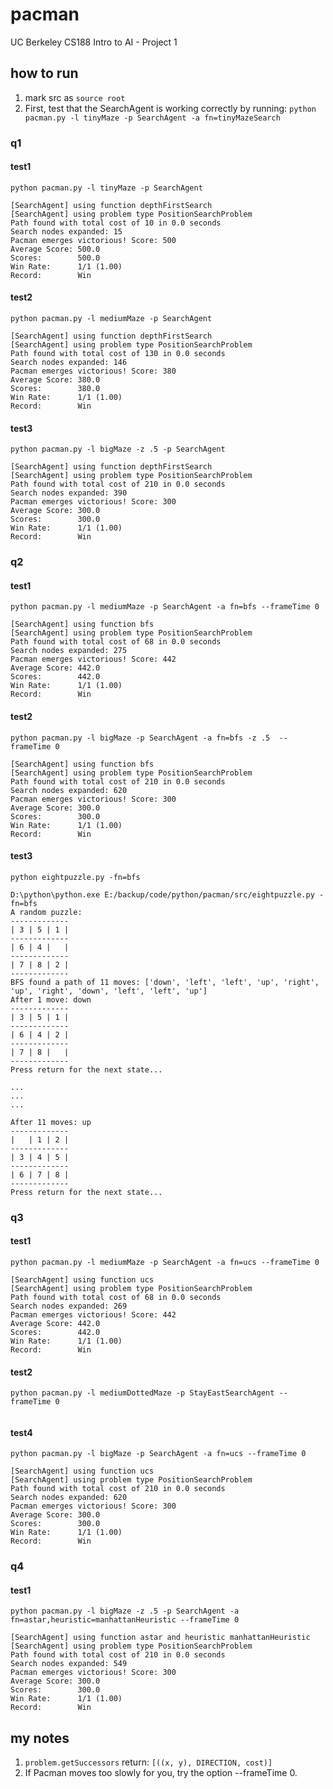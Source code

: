 # pacman
UC Berkeley CS188 Intro to AI - Project 1

## how to run
1. mark src as ```source root```
2. First, test that the SearchAgent is working correctly by running: 
```python pacman.py -l tinyMaze -p SearchAgent -a fn=tinyMazeSearch```

### q1
#### test1
```python pacman.py -l tinyMaze -p SearchAgent```  
```
[SearchAgent] using function depthFirstSearch
[SearchAgent] using problem type PositionSearchProblem
Path found with total cost of 10 in 0.0 seconds
Search nodes expanded: 15
Pacman emerges victorious! Score: 500
Average Score: 500.0
Scores:        500.0
Win Rate:      1/1 (1.00)
Record:        Win
```

#### test2
```python pacman.py -l mediumMaze -p SearchAgent```  
```
[SearchAgent] using function depthFirstSearch
[SearchAgent] using problem type PositionSearchProblem
Path found with total cost of 130 in 0.0 seconds
Search nodes expanded: 146
Pacman emerges victorious! Score: 380
Average Score: 380.0
Scores:        380.0
Win Rate:      1/1 (1.00)
Record:        Win
```

#### test3
```python pacman.py -l bigMaze -z .5 -p SearchAgent```
```
[SearchAgent] using function depthFirstSearch
[SearchAgent] using problem type PositionSearchProblem
Path found with total cost of 210 in 0.0 seconds
Search nodes expanded: 390
Pacman emerges victorious! Score: 300
Average Score: 300.0
Scores:        300.0
Win Rate:      1/1 (1.00)
Record:        Win
```

### q2
#### test1
```python pacman.py -l mediumMaze -p SearchAgent -a fn=bfs --frameTime 0```
```
[SearchAgent] using function bfs
[SearchAgent] using problem type PositionSearchProblem
Path found with total cost of 68 in 0.0 seconds
Search nodes expanded: 275
Pacman emerges victorious! Score: 442
Average Score: 442.0
Scores:        442.0
Win Rate:      1/1 (1.00)
Record:        Win
```

#### test2
```python pacman.py -l bigMaze -p SearchAgent -a fn=bfs -z .5  --frameTime 0```
```
[SearchAgent] using function bfs
[SearchAgent] using problem type PositionSearchProblem
Path found with total cost of 210 in 0.0 seconds
Search nodes expanded: 620
Pacman emerges victorious! Score: 300
Average Score: 300.0
Scores:        300.0
Win Rate:      1/1 (1.00)
Record:        Win
```

#### test3
```python eightpuzzle.py -fn=bfs```
```
D:\python\python.exe E:/backup/code/python/pacman/src/eightpuzzle.py -fn=bfs
A random puzzle:
-------------
| 3 | 5 | 1 |
-------------
| 6 | 4 |   |
-------------
| 7 | 8 | 2 |
-------------
BFS found a path of 11 moves: ['down', 'left', 'left', 'up', 'right', 'up', 'right', 'down', 'left', 'left', 'up']
After 1 move: down
-------------
| 3 | 5 | 1 |
-------------
| 6 | 4 | 2 |
-------------
| 7 | 8 |   |
-------------
Press return for the next state...

...
...
...

After 11 moves: up
-------------
|   | 1 | 2 |
-------------
| 3 | 4 | 5 |
-------------
| 6 | 7 | 8 |
-------------
Press return for the next state...
```

### q3
#### test1
```python pacman.py -l mediumMaze -p SearchAgent -a fn=ucs --frameTime 0```
```
[SearchAgent] using function ucs
[SearchAgent] using problem type PositionSearchProblem
Path found with total cost of 68 in 0.0 seconds
Search nodes expanded: 269
Pacman emerges victorious! Score: 442
Average Score: 442.0
Scores:        442.0
Win Rate:      1/1 (1.00)
Record:        Win
```

#### test2
```python pacman.py -l mediumDottedMaze -p StayEastSearchAgent --frameTime 0```
```

```

#### test4
```python pacman.py -l bigMaze -p SearchAgent -a fn=ucs --frameTime 0```
```
[SearchAgent] using function ucs
[SearchAgent] using problem type PositionSearchProblem
Path found with total cost of 210 in 0.0 seconds
Search nodes expanded: 620
Pacman emerges victorious! Score: 300
Average Score: 300.0
Scores:        300.0
Win Rate:      1/1 (1.00)
Record:        Win
```

### q4
#### test1
```python pacman.py -l bigMaze -z .5 -p SearchAgent -a fn=astar,heuristic=manhattanHeuristic --frameTime 0```
```
[SearchAgent] using function astar and heuristic manhattanHeuristic
[SearchAgent] using problem type PositionSearchProblem
Path found with total cost of 210 in 0.0 seconds
Search nodes expanded: 549
Pacman emerges victorious! Score: 300
Average Score: 300.0
Scores:        300.0
Win Rate:      1/1 (1.00)
Record:        Win
```

## my notes
1. ```problem.getSuccessors``` return: ```[((x, y), DIRECTION, cost)]```
2. If Pacman moves too slowly for you, try the option --frameTime 0.